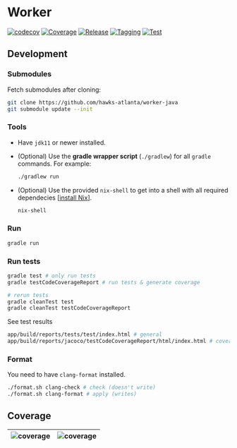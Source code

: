 # Worker

[![codecov](https://codecov.io/gh/hawks-atlanta/worker-java/graph/badge.svg?token=FRKGQKPP2Q)](https://codecov.io/gh/hawks-atlanta/worker-java)
[![Coverage](https://github.com/hawks-atlanta/worker-java/actions/workflows/coverage.yml/badge.svg)](https://github.com/hawks-atlanta/worker-java/actions/workflows/coverage.yml)
[![Release](https://github.com/hawks-atlanta/worker-java/actions/workflows/release.yaml/badge.svg)](https://github.com/hawks-atlanta/worker-java/actions/workflows/release.yaml)
[![Tagging](https://github.com/hawks-atlanta/worker-java/actions/workflows/tagging.yaml/badge.svg)](https://github.com/hawks-atlanta/worker-java/actions/workflows/tagging.yaml)
[![Test](https://github.com/hawks-atlanta/worker-java/actions/workflows/testing.yml/badge.svg)](https://github.com/hawks-atlanta/worker-java/actions/workflows/testing.yml)

## Development

### Submodules

Fetch submodules after cloning:

```sh
git clone https://github.com/hawks-atlanta/worker-java
git submodule update --init
```

### Tools

- Have `jdk11` or newer installed.
- (Optional) Use the **gradle wrapper script** (`./gradlew`) for all `gradle` commands. For example:

    ```sh
    ./gradlew run
    ```

- (Optional) Use the provided `nix-shell` to get into a shell with all required dependecies [[install Nix](https://nixos.org/download)].

    ```sh
    nix-shell
    ```

### Run

```sh
gradle run
```

### Run tests

```sh
gradle test # only run tests
gradle testCodeCoverageReport # run tests & generate coverage

# rerun tests
gradle cleanTest test
gradle cleanTest testCodeCoverageReport
```

See test results
```sh
app/build/reports/tests/test/index.html # general
app/build/reports/jacoco/testCodeCoverageReport/html/index.html # coverage
```

### Format

You need to have `clang-format` installed.

```sh
./format.sh clang-check # check (doesn't write)
./format.sh clang-format # apply (writes)
```

## Coverage

|![coverage](https://codecov.io/gh/hawks-atlanta/worker-java/graphs/sunburst.svg?token=FRKGQKPP2Q)|![coverage](https://codecov.io/gh/hawks-atlanta/worker-java/graphs/tree.svg?token=FRKGQKPP2Q)|
|---|---|
